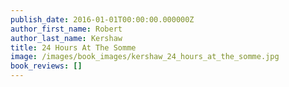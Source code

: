 ```yaml
---
publish_date: 2016-01-01T00:00:00.000000Z
author_first_name: Robert
author_last_name: Kershaw
title: 24 Hours At The Somme
image: /images/book_images/kershaw_24_hours_at_the_somme.jpg
book_reviews: []
---
```

